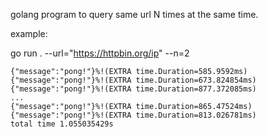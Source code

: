 golang program to query same url N times at the same time.

example:

go run . --url="https://httpbin.org/ip" --n=2
```
{"message":"pong!"}%!(EXTRA time.Duration=585.9592ms)
{"message":"pong!"}%!(EXTRA time.Duration=673.824854ms)
{"message":"pong!"}%!(EXTRA time.Duration=877.372085ms)
...
{"message":"pong!"}%!(EXTRA time.Duration=865.47524ms)
{"message":"pong!"}%!(EXTRA time.Duration=813.026781ms)
total time 1.055035429s
```